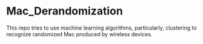 # Mac_Derandomization
This repo tries to use machine learning algorithms, particularly, clustering to recognize randomized Mac  produced by wireless devices.
